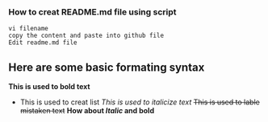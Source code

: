 ### How to creat README.md file using script 
```
vi filename
copy the content and paste into github file
Edit readme.md file

````
## Here are some basic formating syntax


**This is used to bold text**
* This is used to creat list
*This is used to italicize text* 
~~This is used to lable mistaken text~~
**How about *Italic* and bold**
